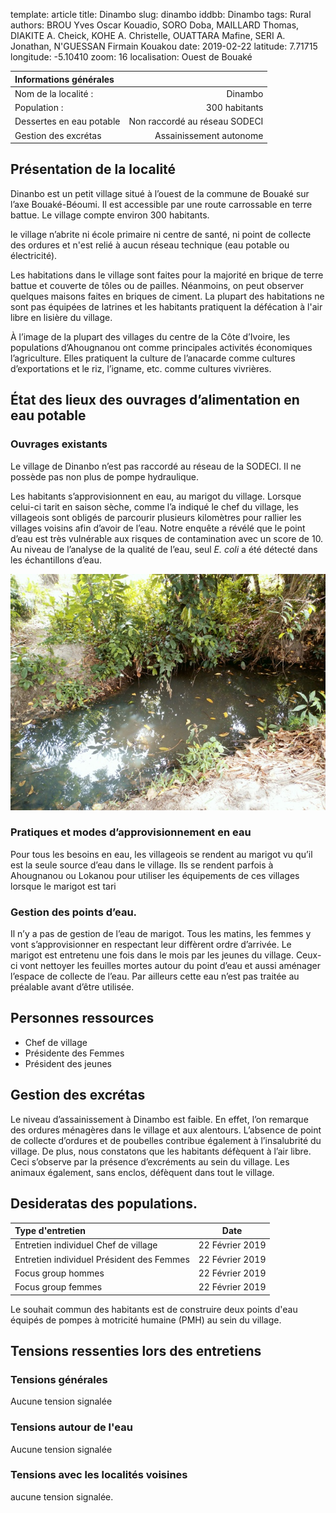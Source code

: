 template: article
title: Dinambo
slug: dinambo
iddbb: Dinambo
tags: Rural
authors: BROU Yves Oscar Kouadio, SORO Doba, MAILLARD Thomas, DIAKITE A. Cheick, KOHE A. Christelle, OUATTARA Mafine, SERI A. Jonathan, N'GUESSAN Firmain Kouakou
date: 2019-02-22
latitude:  7.71715
longitude: -5.10410
zoom: 16
localisation: Ouest de Bouaké




|Informations générales||
|:--|--:|
| Nom de la localité : | Dinambo | 
| Population : | 300 habitants | 
| Dessertes en eau potable | Non raccordé au réseau SODECI | 
| Gestion des excrétas | Assainissement autonome |
 


## Présentation de la localité
Dinanbo est un petit village situé à l’ouest de la commune de Bouaké sur l’axe Bouaké-Béoumi. Il est accessible par une route carrossable en terre battue. Le village compte environ 300 habitants. 


le village n’abrite ni école primaire ni centre de santé, ni point de collecte des ordures et n'est relié à aucun réseau technique (eau potable ou électricité).


Les habitations dans le village sont faites pour la majorité en brique de terre battue et couverte de tôles ou de pailles. Néanmoins, on peut observer quelques maisons faites en briques de ciment. La plupart des habitations ne sont pas équipées de latrines et les habitants pratiquent la défécation à l'air libre en lisière du village.


À l’image de la plupart des villages du centre de la Côte d’Ivoire, les populations d’Ahougnanou ont comme principales activités économiques l’agriculture. Elles pratiquent la culture de l’anacarde comme cultures d’exportations et le riz, l’igname, etc. comme cultures vivrières.


## État des lieux des ouvrages d’alimentation en eau potable

### Ouvrages existants
Le village de Dinanbo n’est pas raccordé au réseau de la SODECI. Il ne possède pas non plus de pompe hydraulique. 


Les habitants s’approvisionnent en eau, au marigot du village. Lorsque celui-ci tarit en saison sèche, comme l’a indiqué le chef du village, les villageois sont obligés de parcourir plusieurs kilomètres pour rallier les villages voisins afin d’avoir de l’eau.
Notre enquête a révélé que le point d’eau est très vulnérable aux risques de contamination avec un score de 10.
Au niveau de l’analyse de la qualité de l’eau, seul *E. coli* a été détecté dans les échantillons d’eau.

![Marigot](images/dinambo1.jpg "Marigot")

### Pratiques et modes d’approvisionnement en eau
Pour tous les besoins en eau, les villageois se rendent au marigot vu qu’il est la seule source d’eau dans le village. Ils se rendent parfois à Ahougnanou ou Lokanou pour utiliser les équipements de ces villages lorsque le marigot est tari

### Gestion des points d’eau.

Il n’y a pas de gestion de l’eau de marigot. Tous les matins, les femmes y vont s’approvisionner en respectant leur diffèrent ordre d’arrivée. Le marigot est entretenu une fois dans le mois par les jeunes du village. Ceux-ci vont nettoyer les feuilles mortes autour du point d’eau et aussi aménager l’espace de collecte de l’eau. Par ailleurs cette eau n’est pas traitée au préalable avant d’être utilisée.

## Personnes ressources

* Chef de village 
* Présidente des Femmes                                
* Président des jeunes



## Gestion des excrétas

Le niveau d’assainissement à Dinambo est faible. En effet, l’on remarque des ordures ménagères dans le village et aux alentours.  L’absence de point de collecte d’ordures et de poubelles contribue également à l’insalubrité du village. De plus, nous constatons que les habitants défèquent à l’air libre. Ceci s’observe par la présence d’excréments au sein du village. Les animaux également, sans enclos, défèquent dans tout le village.
## Desideratas des populations.

| Type d'entretien | Date | 
| :-- | :--: | 
| Entretien individuel Chef de village |22 Février 2019| 
| Entretien individuel Président des Femmes| 22 Février 2019| 
| Focus group hommes |22 Février 2019| 
| Focus group femmes | 22 Février 2019| 

Le souhait commun des habitants est de construire deux points d'eau équipés de pompes à motricité humaine (PMH) au sein du village.


## Tensions ressenties lors des entretiens

### Tensions générales
Aucune tension signalée

### Tensions autour de l'eau
Aucune tension signalée

### Tensions avec les localités voisines
aucune tension signalée.
